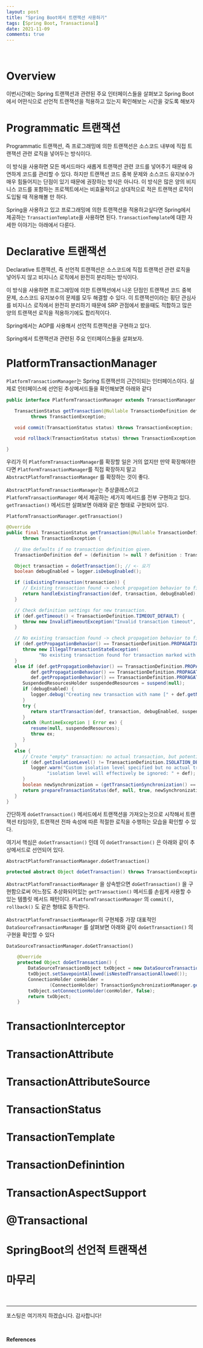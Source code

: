```yaml
---
layout: post
title: "Spring Boot에서 트랜잭션 사용하기"
tags: [Spring Boot, Transactional]
date: 2021-11-09
comments: true
---
```


<br>

# Overview

이번시간에는 Spring 트랜잭션과 관련된 주요 인터페이스들을 살펴보고 Spring Boot에서 어떤식으로 선언적 트랜잭션을 적용하고 있는지 확인해보는 시간을 갖도록 해보자

# Programmatic 트랜잭션

Programmatic 트랜잭션, 즉 프로그래밍에 의한 트랜잭션은 소스코드 내부에 직접 트랜잭션 관련 로직을 넣어두는 방식이다.

이 방식을 사용하면 모든 메서드마다 새롭게 트랜잭션 관련 코드를 넣어주기 때문에 유연하게 코드를 관리할 수 있다. 하지만 트랜잭션 코드 중복 문제와 소스코드 유지보수가 매우 힘들어지는 단점이 있기 때문에 권장하는 방식은 아니다. 이 방식은 많은 양의 비지니스 코드를 포함하는 프로젝트에서는 비효율적이고 상대적으로 적은 트랜잭션 로직이 도입될 때 적용해볼 만 하다.

Spring을 사용하고 있고 프로그래밍에 의한 트랜잭션을 적용하고싶다면 Spring에서 제공하는 `TransactionTemplate`을 사용하면 된다. `TransactionTemplate`에 대한 자세한 이야기는 아래에서 다룬다.



# Declarative 트랜잭션

Declarative 트랜잭션, 즉 선언적 트랜잭션은 소스코드에 직접 트랜잭션 관련 로직을 넣어두지 않고 비지니스 로직에서 완전히 분리하는 방식이다.

이 방식을 사용하면 프로그래밍에 의한 트랜잭션에서 나온 단점인 트랜잭션 코드 중복 문제, 소스코드 유지보수의 문제를 모두 해결할 수 있다. 이 트랜잭션이라는 횡단 관심사를 비지니스 로직에서 완전히 분리하기 때문에 SRP 관점에서 봤을때도 적합하고 많은 양의 트랜잭션 로직을 적용하기에도 합리적이다.

Spring에서는 AOP를 사용해서 선언적 트랜잭션을 구현하고 있다.

Spring에서 트랜잭션과 관련된 주요 인터페이스들을 살펴보자.

# PlatformTransactionManager

`PlatformTransactionManager`는 Spring 트랜잭션의 근간이되는 인터페이스이다. 실제로 인터페이스에 선언된 추상메서드들을 확인해보면 아래와 같다

```java
public interface PlatformTransactionManager extends TransactionManager {

   TransactionStatus getTransaction(@Nullable TransactionDefinition definition)
         throws TransactionException;

   void commit(TransactionStatus status) throws TransactionException;

   void rollback(TransactionStatus status) throws TransactionException;

}
```

우리가 이 `PlatformTransactionManager`를 확장할 일은 거의 없지만 만약 확장해야한다면 `PlatformTransactionManager`를 직접 확장하지 말고 `AbstractPlatformTransactionManager` 를 확장하는 것이 좋다.

`AbstractPlatformTransactionManager`는 추상클래스이고 `PlatformTransactionManager` 에서 제공하는 세가지 메서드를 전부 구현하고 있다. `getTransaction()` 메서드만 살펴보면 아래와 같은 형태로 구현되어 있다.

`PlatformTransactionManager.getTransaction()`

```java
@Override
public final TransactionStatus getTransaction(@Nullable TransactionDefinition definition)
      throws TransactionException {

   // Use defaults if no transaction definition given.
   TransactionDefinition def = (definition != null ? definition : TransactionDefinition.withDefaults());

   Object transaction = doGetTransaction(); // <- 요기
   boolean debugEnabled = logger.isDebugEnabled();

   if (isExistingTransaction(transaction)) {
      // Existing transaction found -> check propagation behavior to find out how to behave.
      return handleExistingTransaction(def, transaction, debugEnabled);
   }

   // Check definition settings for new transaction.
   if (def.getTimeout() < TransactionDefinition.TIMEOUT_DEFAULT) {
      throw new InvalidTimeoutException("Invalid transaction timeout", def.getTimeout());
   }

   // No existing transaction found -> check propagation behavior to find out how to proceed.
   if (def.getPropagationBehavior() == TransactionDefinition.PROPAGATION_MANDATORY) {
      throw new IllegalTransactionStateException(
            "No existing transaction found for transaction marked with propagation 'mandatory'");
   }
   else if (def.getPropagationBehavior() == TransactionDefinition.PROPAGATION_REQUIRED ||
         def.getPropagationBehavior() == TransactionDefinition.PROPAGATION_REQUIRES_NEW ||
         def.getPropagationBehavior() == TransactionDefinition.PROPAGATION_NESTED) {
      SuspendedResourcesHolder suspendedResources = suspend(null);
      if (debugEnabled) {
         logger.debug("Creating new transaction with name [" + def.getName() + "]: " + def);
      }
      try {
         return startTransaction(def, transaction, debugEnabled, suspendedResources);
      }
      catch (RuntimeException | Error ex) {
         resume(null, suspendedResources);
         throw ex;
      }
   }
   else {
      // Create "empty" transaction: no actual transaction, but potentially synchronization.
      if (def.getIsolationLevel() != TransactionDefinition.ISOLATION_DEFAULT && logger.isWarnEnabled()) {
         logger.warn("Custom isolation level specified but no actual transaction initiated; " +
               "isolation level will effectively be ignored: " + def);
      }
      boolean newSynchronization = (getTransactionSynchronization() == SYNCHRONIZATION_ALWAYS);
      return prepareTransactionStatus(def, null, true, newSynchronization, debugEnabled, null);
   }
}
```

간단하게 `doGetTransaction()` 메서드에서 트랜잭션을 가져오는것으로 시작해서 트랜잭션 타임아웃, 트랜잭션 전파 속성에 따른 적절한 로직을 수행하는 모습을 확인할 수 있다.

여기서 핵심은 `doGetTransaction()` 인데 이 `doGetTransaction()` 은 아래와 같이 추상메서드로 선언되어 있다.

`AbstractPlatformTransactionManager.doGetTransaction()`

```java
protected abstract Object doGetTransaction() throws TransactionException;
```

`AbstractPlatformTransactionManager` 을 상속받으면 `doGetTransaction()` 을 구현함으로써 어느정도 추상화되어있는 `getTransaction()` 메서드를 손쉽게 사용할 수 있는 템플릿 메서드 패턴이다.  `PlatformTransactionManager` 의 `commit()`, `rollback()` 도 같은 형태로 동작한다.

`AbstractPlatformTransactionManager`의 구현체중 가장 대표적인 `DataSourceTransactionManager` 를 살펴보면 아래와 같이 `doGetTransaction()` 의 구현을 확인할 수 있다

`DataSourceTransactionManager.doGetTransaction()`

```java
	@Override
	protected Object doGetTransaction() {
		DataSourceTransactionObject txObject = new DataSourceTransactionObject();
		txObject.setSavepointAllowed(isNestedTransactionAllowed());
		ConnectionHolder conHolder =
				(ConnectionHolder) TransactionSynchronizationManager.getResource(obtainDataSource());
		txObject.setConnectionHolder(conHolder, false);
		return txObject;
	}
```

# TransactionInterceptor



# TransactionAttribute

# TransactionAttributeSource

# TransactionStatus

# TransactionTemplate

# TransactionDefinintion

# TransactionAspectSupport

# @Transactional

# SpringBoot의 선언적 트랜잭션



# 마무리



<br>

***

포스팅은 여기까지 하겠습니다. 감사합니다!



<br>

**References**

